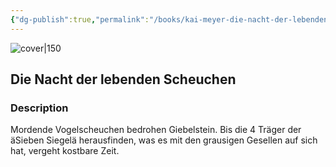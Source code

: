 ```yaml
---
{"dg-publish":true,"permalink":"/books/kai-meyer-die-nacht-der-lebenden-scheuchen/","title":"\"Die Nacht der lebenden Scheuchen\"","tags":["childrens","horror","Fantasy"]}
---
```




![cover|150](https://cdn.thestorygraph.com/mbiogjx2mzjujcg3m5va5lj6628f)

## Die Nacht der lebenden Scheuchen

### Description

Mordende Vogelscheuchen bedrohen Giebelstein. Bis die 4 Träger der äSieben Siegelä herausfinden, was es mit den grausigen Gesellen auf sich hat, vergeht kostbare Zeit.
```